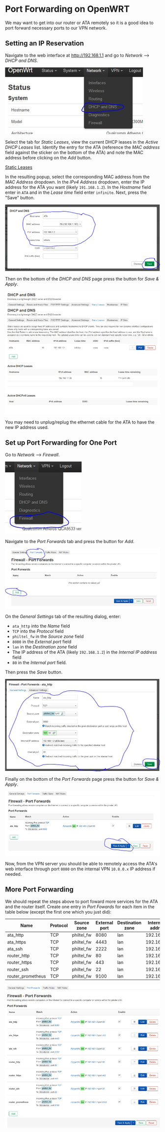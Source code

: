 # Port Forwarding on OpenWRT

We may want to get into our router or ATA remotely so it is a good idea to port forward necessary ports to our VPN network.

## Setting an IP Reservation

Navigate to the web interface at http://192.168.1.1 and go to *Network* --> *DHCP and DNS*.

![DHCP and DNS](3-gl-ar300m16-port-forwarding/3-gl-ar300m16-port-forwarding-01.jpg)

Select the tab for *Static Leases*, view the current DHCP leases in the *Active DHCP Leases* list. Identify the entry for the ATA (reference the *MAC address* field against the sticker on the bottom of the ATA) and note the MAC address before clicking on the *Add* button.
 
[Static Leases](3-gl-ar300m16-port-forwarding/3-gl-ar300m16-port-forwarding-02.jpg)

In the resulting popup, select the corresponding MAC address from the *MAC Address* dropdown. In the *IPv4 Address* dropdown, enter the IP address for the ATA you want (likely `191.168.1.2`). In the *Hostname* field enter in `ATA` and in the *Lease time* field enter `infinite`. Next, press the "Save" button. 

![Add](3-gl-ar300m16-port-forwarding/3-gl-ar300m16-port-forwarding-03.jpg)

Then on the bottom of the *DHCP and DNS* page press the button for *Save & Apply*.

![Save](3-gl-ar300m16-port-forwarding/3-gl-ar300m16-port-forwarding-04.jpg)

You may need to unplug/replug the ethernet cable for the ATA to have the new IP address used.

## Set up Port Forwarding for One Port

Go to *Network* --> *Firewall*.

![Firewall](3-gl-ar300m16-port-forwarding/3-gl-ar300m16-port-forwarding-05.jpg)

Navigate to the *Port Forwards* tab and press the button for *Add*. 

![Add](3-gl-ar300m16-port-forwarding/3-gl-ar300m16-port-forwarding-06.jpg)

On the *General Settings* tab of the resulting dialog, enter:
* `ata_http` into the *Name* field
* `TCP` into the *Protocol* field
* `philtel_fw` in the *Source zone* field
* `8080` in the *External port* field
* `lan` in the *Destination zone* field
* The IP address of the ATA (likely `192.168.1.2`) in the *Internal IP address* field
* `80` in the *Internal port* field. 

Then press the *Save* button.

![Add](3-gl-ar300m16-port-forwarding/3-gl-ar300m16-port-forwarding-07.jpg)

Finally on the bottom of the *Port Forwards* page press the button for *Save & Apply*.

![Save](3-gl-ar300m16-port-forwarding/3-gl-ar300m16-port-forwarding-08.jpg)

Now, from the VPN server you should be able to remotely access the ATA's web interface through port `8080` on the internal VPN `10.8.0.x` IP address if needed.

## More Port Forwarding

We should repeat the steps above to port foward more services for the ATA and the router itself. Create one entry in *Port Fowards* for each item in the table below (except the first one which you just did):

| Name              | Protocol | Source zone | External port | Destination zone | Internal IP address | Internal port |
| ----------------- | -------- | ----------- | ------------- | ---------------- | ------------------- | ------------- |
| ata_http          | TCP      | philtel_fw  | 8080          | lan              | 192.168.1.2         | 80            |
| ata_https         | TCP      | philtel_fw  | 4443          | lan              | 192.168.1.2         | 443           |
| ata_ssh           | TCP      | philtel_fw  | 2222          | lan              | 192.168.1.2         | 22            |
| router_http       | TCP      | philtel_fw  | 80            | lan              | 192.168.1.1         | 80            |
| router_https      | TCP      | philtel_fw  | 443           | lan              | 192.168.1.1         | 443           |
| router_ssh        | TCP      | philtel_fw  | 22            | lan              | 192.168.1.1         | 22            |
| router_prometheus | TCP      | philtel_fw  | 9100          | lan              | 192.168.1.1         | 9100          |

![All port forwards](3-gl-ar300m16-port-forwarding/3-gl-ar300m16-port-forwarding-09.jpg)